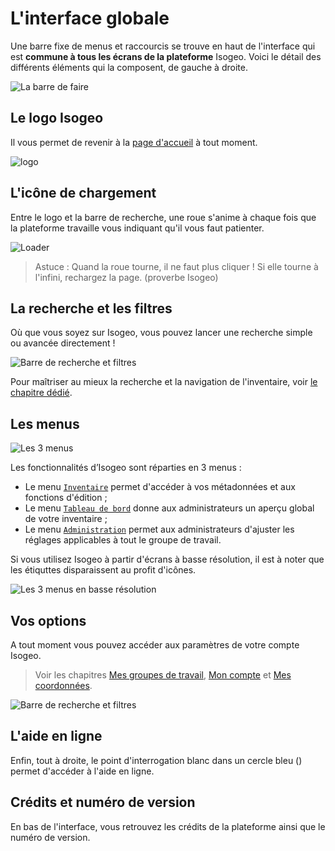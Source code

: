 # L'interface globale

Une barre fixe de menus et raccourcis se trouve en haut de l'interface qui est **commune à tous les écrans de la plateforme** Isogeo. Voici le détail des différents éléments qui la composent, de gauche à droite.

![La barre de faire](/fr/images/all_header_bar.png "Raccourcis et menus communs à tous les écrans de la plateforme")

## Le logo Isogeo

Il vous permet de revenir à la [page d'accueil](http://app.isogeo.com) à tout moment.

![logo](https://app.isogeo.com/images/logo_isogeo_mini.png "Logo Isogeo")

## L'icône de chargement

Entre le logo et la barre de recherche, une roue s'anime à chaque fois que la plateforme travaille vous indiquant qu'il vous faut patienter.

![Loader](/fr/images/loader.gif "L'icône de chargement")

> Astuce : Quand la roue tourne, il ne faut plus cliquer ! Si elle tourne à l'infini, rechargez la page. (proverbe Isogeo)

## La recherche et les filtres

Où que vous soyez sur Isogeo, vous pouvez lancer une recherche simple ou avancée directement !

![Barre de recherche et filtres](/fr/images/search_bar_filters_empty.png "Faire une recherche simple ou avancée à tout moment")

Pour maîtriser au mieux la recherche et la navigation de l'inventaire, voir [le chapitre dédié](/fr/features/inventory/search.html).

## Les menus

![Les 3 menus](/fr/images/all_header_bar_menus.png "Inventaire, Tableau de Bord ou Administration")

Les fonctionnalités d’Isogeo sont réparties en 3 menus :

* Le menu [`Inventaire`](/fr/settings/inventory.html) permet d'accéder à vos métadonnées et aux fonctions d'édition ;
* Le menu [`Tableau de bord`](/fr/settings/dashboard.html) donne aux administrateurs un aperçu global de votre inventaire ;
* Le menu [`Administration`](/fr/settings/administration.html) permet aux administrateurs d'ajuster les réglages applicables à tout le groupe de travail.

Si vous utilisez Isogeo à partir d'écrans à basse résolution, il est à noter que les étiquttes disparaissent au profit d'icônes.

![Les 3 menus en basse résolution](/fr/images/all_header_bar_menus_low_resolution.png "Les icônes Inventaire, Tableau de Bord ou Administration pour les basses résolutions")

## Vos options

A tout moment vous pouvez accéder aux paramètres de votre compte Isogeo.

> Voir les chapitres [Mes groupes de travail](/fr/start/group_switch.html), [Mon compte](/fr/start/account.html) et [Mes coordonnées](/fr/start/user_coordinates.html).

![Barre de recherche et filtres](/fr/images/all_header_user_dropdown.png "Faire une recherche simple ou avancée à tout moment")

## L'aide en ligne

Enfin, tout à droite, le point d'interrogation blanc dans un cercle bleu (<i class="fa fa-question-circle"></i>) permet d'accéder à l'aide en ligne.

## Crédits et numéro de version

En bas de l'interface, vous retrouvez les crédits de la plateforme ainsi que le numéro de version.
